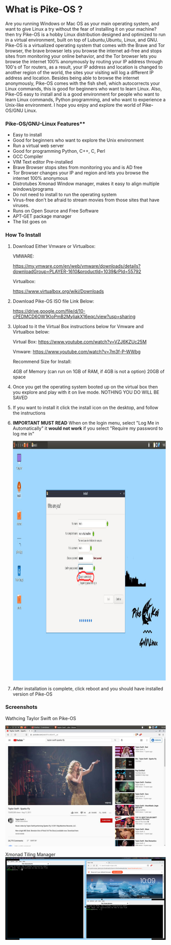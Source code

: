 # **What is Pike-OS ?**

Are you running Windows or Mac OS as your main operating system, and want to give Linux a try without the fear of installing it on your machine? then try Pike-OS is a hobby Linux distribution designed and optimized to run in a virtual environment, built on top of Lubuntu,Ubuntu, Linux, and GNU. Pike-OS is a virtualized operating system that comes with the Brave and Tor browser, the brave browser lets you browse the internet ad-free and stops sites from monitoring your online behavior, and the Tor browser lets you browse the internet 100% anonymously by routing your IP address through 100's of Tor routers, as a result, your IP address and location is changed to another region of the world, the sites your visiting will log a different IP address and location. Besides being able to browse the internet anonymously, Pike-OS comes with the fish shell, which autocorrects your Linux commands, this is good for beginners who want to learn Linux. Also, Pike-OS easy to install and is a good environment for people who want to learn Linux commands, Python programming, and who want to experience a Unix-like environment. I hope you enjoy and explore the world of Pike-OS/GNU Linux. 


### Pike-OS/GNU-Linux Features**

- Easy to install
- Good for beginners who want to explore the Unix environment
- Run a virtual web server
- Good for programming Python, C++, C, Perl
- GCC Compiler 
- VIM Text editor Pre-installed 
- Brave Browser stops sites from monitoring you and is AD free
- Tor Browser changes your IP and region and lets you browse the internet 100% anonymous 
- Distrotubes Xmonad Window manager, makes it easy to align multiple windows/programs
- Do not need to install to run the operating system
- Virus-free don't be afraid to stream movies from those sites that have viruses. 
- Runs on Open Source and Free Software
- APT-GET package manager
- The list goes on

### How To Install

1. Download Either Vmware or Virtualbox:

    VMWARE:
   
    https://my.vmware.com/en/web/vmware/downloads/details?downloadGroup=PLAYER-1610&productId=1039&rPId=55792

    Virtualbox:
   
    https://www.virtualbox.org/wiki/Downloads
   
2.  Download Pike-OS ISO file Link Below: 

    https://drive.google.com/file/d/10-cPEDMCD6OW1KIoPmB2MyliakX16eqc/view?usp=sharing

 
3.   Upload to it the Virtual Box instructions below for Vmware and Virtualbox below: 

     Virtual Box:
     https://www.youtube.com/watch?v=VZJ6KZUc25M
     
     Vmware: 
     https://www.youtube.com/watch?v=7m3f-P-WWbg
     
     Recommend Size for Install:
     
      4GB of Memory (can run on 1GB of RAM, if 4GB is not a option) 
      20GB of space 
      
     

4.   Once you get the operating system booted up on the virtual box then you explore and play with it on live mode. NOTHING YOU DO WILL BE SAVED

5.  If you want to install it click the install icon on the desktop, and follow the instructions  

6.  **IMPORTANT MUST READ** When on the login menu, select "Log Me in Automatically" it **would not work** if you select "Require my password to log me in" 
     
     <img src="https://raw.githubusercontent.com/selvadurai/Pike-OS/main/screenshots/loginHighlight.jpg" width="960" height="750">

7.   After installation is complete, click reboot and you should have installed version of Pike-OS


### Screenshots

Wathcing Taylor Swift on Pike-OS    

![Alt text](  https://raw.githubusercontent.com/selvadurai/Pike-OS/main/screenshots/taylorswift.jpg "Highlight login")

Xmonad Tiling Manager
![Alt text](https://raw.githubusercontent.com/selvadurai/Pike-OS/main/screenshots/xmonad.png "Highlight login")



